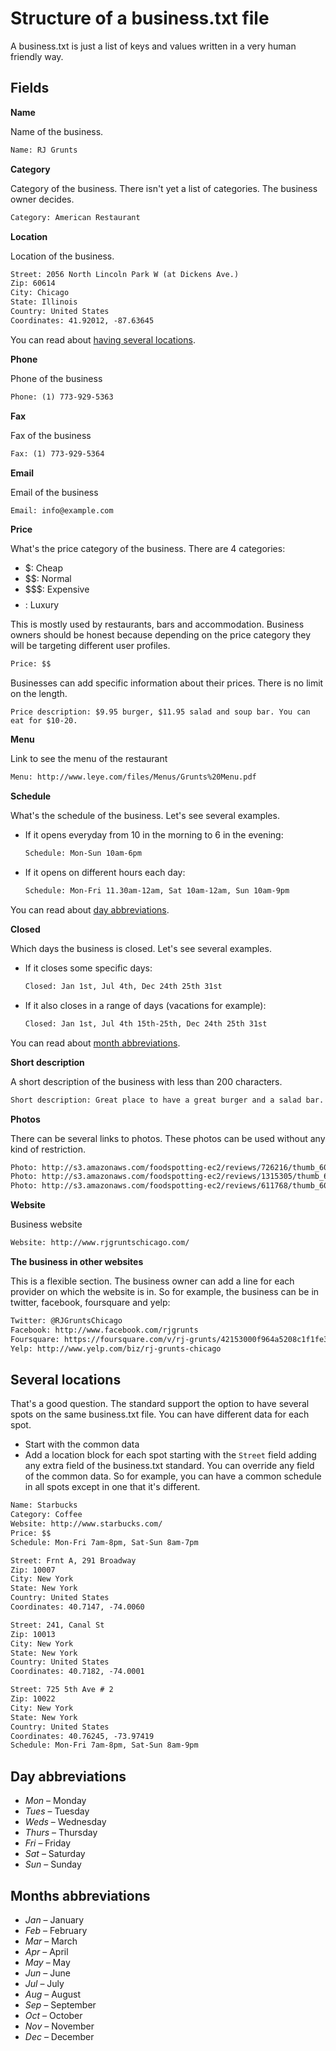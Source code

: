 Structure of a business.txt file
=================================

A business.txt is just a list of keys and values written in a very human friendly way.

Fields
------

**Name**

Name of the business.

```txt
Name: RJ Grunts
```

**Category**

Category of the business. There isn't yet a list of categories. The business owner decides. 

```txt
Category: American Restaurant
```

**Location**

Location of the business.

```txt
Street: 2056 North Lincoln Park W (at Dickens Ave.)
Zip: 60614
City: Chicago
State: Illinois
Country: United States
Coordinates: 41.92012, -87.63645
```

You can read about [having several locations](#several-locations).

**Phone**

Phone of the business

```txt
Phone: (1) 773-929-5363
```

**Fax**

Fax of the business

```txt
Fax: (1) 773-929-5364
```

**Email**

Email of the business

```txt
Email: info@example.com
```

**Price**

What's the price category of the business. There are 4 categories:

* $: Cheap
* $$: Normal
* $$$: Expensive
* $$$$: Luxury

This is mostly used by restaurants, bars and accommodation. Business owners should be honest because depending on the price category they will be targeting different user profiles.

```txt
Price: $$
```

Businesses can add specific information about their prices. There is no limit on the length.

```
Price description: $9.95 burger, $11.95 salad and soup bar. You can eat for $10-20.
```

**Menu**

Link to see the menu of the restaurant

```txt
Menu: http://www.leye.com/files/Menus/Grunts%20Menu.pdf
```

**Schedule**

What's the schedule of the business. Let's see several examples.

* If it opens everyday from 10 in the morning to 6 in the evening:

	```txt
	Schedule: Mon-Sun 10am-6pm
	```

* If it opens on different hours each day:

	```txt
	Schedule: Mon-Fri 11.30am-12am, Sat 10am-12am, Sun 10am-9pm
	```

You can read about [day abbreviations](#day-abbreviations).

**Closed**

Which days the business is closed. Let's see several examples.

* If it closes some specific days:

	```txt
	Closed: Jan 1st, Jul 4th, Dec 24th 25th 31st
	```

* If it also closes in a range of days (vacations for example):

	```txt
	Closed: Jan 1st, Jul 4th 15th-25th, Dec 24th 25th 31st
	```

You can read about [month abbreviations](#month-abbreviations).

**Short description**

A short description of the business with less than 200 characters.

```txt
Short description: Great place to have a great burger and a salad bar. It's near Lincoln Park & Zoo.
```

**Photos**

There can be several links to photos. These photos can be used without any kind of restriction.

```txt
Photo: http://s3.amazonaws.com/foodspotting-ec2/reviews/726216/thumb_600.jpg?1311709901?1345984786
Photo: http://s3.amazonaws.com/foodspotting-ec2/reviews/1315305/thumb_600.jpg?1328929303?1345984802
Photo: http://s3.amazonaws.com/foodspotting-ec2/reviews/611768/thumb_600.jpg?1307222927?1345984826
```

**Website**

Business website

```txt
Website: http://www.rjgruntschicago.com/
```

**The business in other websites**

This is a flexible section. The business owner can add a line for each provider on which the website is in. So for example, the business can be in twitter, facebook, foursquare and yelp:

```txt
Twitter: @RJGruntsChicago
Facebook: http://www.facebook.com/rjgrunts
Foursquare: https://foursquare.com/v/rj-grunts/42153000f964a5208c1f1fe3
Yelp: http://www.yelp.com/biz/rj-grunts-chicago
```


Several locations
-----------------

That's a good question. The standard support the option to have several spots on the same business.txt file. You can have different data for each spot.

* Start with the common data
* Add a location block for each spot starting with the `Street` field adding any extra field of the business.txt standard. You can override any field of the common data. So for example, you can have a common schedule in all spots except in one that it's different.

```txt
Name: Starbucks
Category: Coffee
Website: http://www.starbucks.com/
Price: $$
Schedule: Mon-Fri 7am-8pm, Sat-Sun 8am-7pm

Street: Frnt A, 291 Broadway
Zip: 10007
City: New York
State: New York
Country: United States
Coordinates: 40.7147, -74.0060

Street: 241, Canal St
Zip: 10013
City: New York
State: New York
Country: United States
Coordinates: 40.7182, -74.0001

Street: 725 5th Ave # 2
Zip: 10022
City: New York
State: New York
Country: United States
Coordinates: 40.76245, -73.97419
Schedule: Mon-Fri 7am-8pm, Sat-Sun 8am-9pm
```

Day abbreviations
-----------------

* _Mon_ – Monday
* _Tues_ – Tuesday
* _Weds_ – Wednesday
* _Thurs_ – Thursday
* _Fri_ – Friday
* _Sat_ – Saturday
* _Sun_ – Sunday


Months abbreviations
--------------------

* _Jan_ – January
* _Feb_ – February
* _Mar_ – March
* _Apr_ – April
* _May_ – May
* _Jun_ – June
* _Jul_ – July
* _Aug_ – August
* _Sep_ – September
* _Oct_ – October
* _Nov_ – November
* _Dec_ – December


